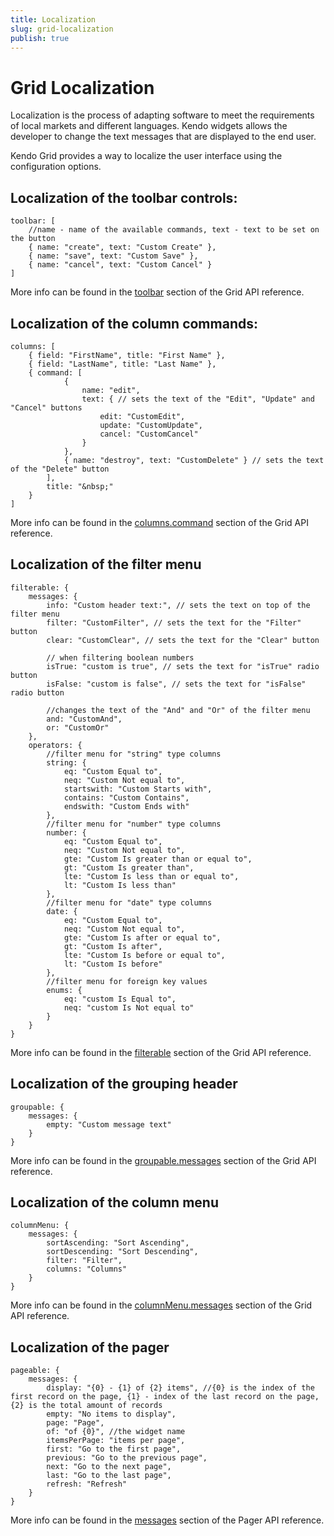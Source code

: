 ```yaml
---
title: Localization
slug: grid-localization
publish: true
---
```


# Grid Localization

Localization is the process of adapting software to meet the requirements of local markets and different languages. Kendo widgets allows the developer to change the text messages that are displayed to the end user.

Kendo Grid provides a way to localize the user interface using the configuration options.

## Localization of the toolbar controls:

    toolbar: [
		//name - name of the available commands, text - text to be set on the button
		{ name: "create", text: "Custom Create" },
		{ name: "save", text: "Custom Save" },
		{ name: "cancel", text: "Custom Cancel" }
	]

More info can be found in the [toolbar](/api/web/grid#toolbar-array) section of the Grid API reference.

## Localization of the column commands:

    columns: [
        { field: "FirstName", title: "First Name" },
        { field: "LastName", title: "Last Name" },
        { command: [
                {
                    name: "edit",
                    text: { // sets the text of the "Edit", "Update" and "Cancel" buttons
                        edit: "CustomEdit",
                        update: "CustomUpdate",
                        cancel: "CustomCancel"
                    }
                }, 
                { name: "destroy", text: "CustomDelete" } // sets the text of the "Delete" button
            ],
            title: "&nbsp;"
        }
    ]

More info can be found in the [columns.command](/api/web/grid#columnscommand-stringarray) section of the Grid API reference.
    
## Localization of the filter menu

	filterable: {
		messages: {
			info: "Custom header text:", // sets the text on top of the filter menu
			filter: "CustomFilter", // sets the text for the "Filter" button
			clear: "CustomClear", // sets the text for the "Clear" button
			
			// when filtering boolean numbers
			isTrue: "custom is true", // sets the text for "isTrue" radio button
			isFalse: "custom is false", // sets the text for "isFalse" radio button
			
			//changes the text of the "And" and "Or" of the filter menu
			and: "CustomAnd",
			or: "CustomOr"
		},
		operators: {
			//filter menu for "string" type columns
			string: {
				eq: "Custom Equal to",
				neq: "Custom Not equal to",
				startswith: "Custom Starts with",
				contains: "Custom Contains",
				endswith: "Custom Ends with"
			},
			//filter menu for "number" type columns
			number: {
				eq: "Custom Equal to",
				neq: "Custom Not equal to",
				gte: "Custom Is greater than or equal to",
				gt: "Custom Is greater than",
				lte: "Custom Is less than or equal to",
				lt: "Custom Is less than"
			},
			//filter menu for "date" type columns
			date: {
				eq: "Custom Equal to",
				neq: "Custom Not equal to",
				gte: "Custom Is after or equal to",
				gt: "Custom Is after",
				lte: "Custom Is before or equal to",
				lt: "Custom Is before"
			},
            //filter menu for foreign key values
            enums: {
                eq: "custom Is Equal to",
                neq: "custom Is Not equal to"
            }
		}
	}

More info can be found in the [filterable](/api/web/grid#filterable) section of the Grid API reference.

## Localization of the grouping header

    groupable: {
        messages: {
            empty: "Custom message text"
        }
    }

More info can be found in the [groupable.messages](/api/web/grid#groupablemessages-object) section of the Grid API reference.

## Localization of the column menu

    columnMenu: {
        messages: {
            sortAscending: "Sort Ascending",
            sortDescending: "Sort Descending",
            filter: "Filter",
            columns: "Columns"
        }
    }

More info can be found in the [columnMenu.messages](/api/web/grid#columnmenu-boolean--object) section of the Grid API reference.

## Localization of the pager

    pageable: {
        messages: {
            display: "{0} - {1} of {2} items", //{0} is the index of the first record on the page, {1} - index of the last record on the page, {2} is the total amount of records
            empty: "No items to display",
            page: "Page",
            of: "of {0}", //the widget name
            itemsPerPage: "items per page",
            first: "Go to the first page",
            previous: "Go to the previous page",
            next: "Go to the next page",
            last: "Go to the last page",
            refresh: "Refresh"
        }
    }

More info can be found in the [messages](/api/web/pager#messages-object) section of the Pager API reference.
